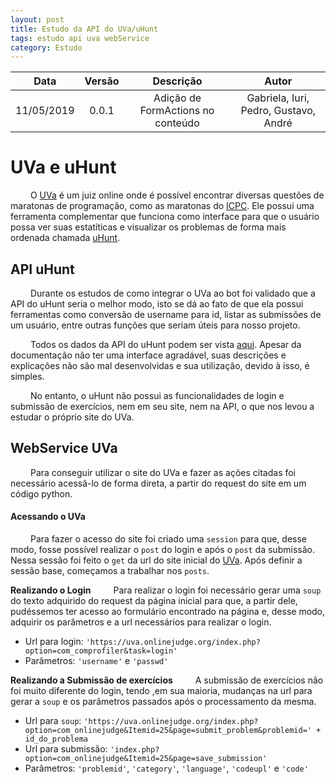 ```yaml
---
layout: post
title: Estudo da API do UVa/uHunt
tags: estudo api uva webService 
category: Estudo
---
```

| Data       | Versão | Descrição                                   | Autor            |
| :--------: | :----: | :-----------------------------------------: | :--------------: |
| 11/05/2019 | 0.0.1  | Adição de FormActions no conteúdo             | Gabriela, Iuri, Pedro, Gustavo, André   |


# UVa e uHunt
&emsp;&emsp;
O [UVa](https://uva.onlinejudge.org/) é um juiz online onde é possível encontrar diversas questões de maratonas de programação, como as maratonas do [ICPC](https://icpc.baylor.edu/). Ele possui uma ferramenta complementar que funciona como interface para que o usuário possa ver suas estatíticas e visualizar os problemas de forma mais ordenada chamada [uHunt](https://uhunt.onlinejudge.org/id/0).

<!--more-->

## API uHunt
&emsp;&emsp;
Durante os estudos de como integrar o UVa ao bot foi validado que a API do uHunt seria o melhor modo, isto se dá ao fato de que ela possui ferramentas como conversão de username para id, listar as submissões de um usuário, entre outras funções que seriam úteis para nosso projeto. 

&emsp;&emsp;
Todos os dados da API do uHunt podem ser vista [aqui](https://uhunt.onlinejudge.org/api). Apesar da documentação não ter uma interface agradável, suas descrições e explicações não são mal desenvolvidas e sua utilização, devido à isso, é simples.

&emsp;&emsp;
No entanto, o uHunt não possui as funcionalidades de login e submissão de exercícios, nem em seu site, nem na API, o que nos levou a estudar o próprio site do UVa.

## WebService UVa
&emsp;&emsp;
Para conseguir utilizar o site do UVa e fazer as ações citadas foi necessário acessâ-lo de forma direta, a partir do request do site em um código python.

#### Acessando o UVa
&emsp;&emsp;
Para fazer o acesso do site foi criado uma ```session``` para que, desse modo, fosse possível realizar o ```post``` do login e após o ```post``` da submissão. Nessa sessão foi feito o ```get``` da url do site inicial do [UVa](https://uva.onlinejudge.org/). Após definir a sessão base, começamos a trabalhar nos ```posts```.

**Realizando o Login**
&emsp;&emsp;
Para realizar o login foi necessário gerar uma ```soup``` do texto adquirido do request da página inicial para que, a partir dele, pudéssemos ter acesso ao formulário encontrado na página e, desse modo, adquirir os parâmetros e a url necessários para realizar o login.
* Url para login: ```'https://uva.onlinejudge.org/index.php?option=com_comprofiler&task=login'```
* Parâmetros: ```'username'``` e ```'passwd'```

**Realizando a Submissão de exercícios**
&emsp;&emsp;
A submissão de exercícios não foi muito diferente do login, tendo ,em sua maioria, mudanças na url para gerar a ```soup``` e os parâmetros passados após o processamento da mesma. 
* Url para ```soup```: ```'https://uva.onlinejudge.org/index.php?option=com_onlinejudge&Itemid=25&page=submit_problem&problemid=' + id_do_problema```
* Url para submissão: ```'index.php?option=com_onlinejudge&Itemid=25&page=save_submission'```
* Parâmetros: ```'problemid'```, ```'category'```, ```'language'```, ```'codeupl'``` e ```'code'```
